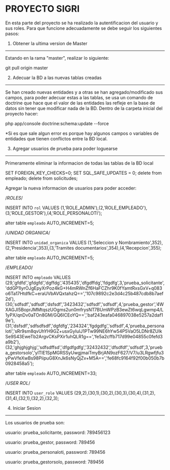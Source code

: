PROYECTO SIGRI
==============

En esta parte del proyecto se ha realizado la autentificacion del usuario y sus roles. 
Para que funcione adecuadamente se debe seguir los siguientes pasos:


1) Obtener la ultima version de Master
--------------------------------------

Estando en la rama "master", realizar lo siguiente:

  git pull origin master


2) Adecuar la BD a las nuevas tablas creadas
--------------------------------------------

Se han creado nuevas entidades y a otras se han agregado/modificado sus campos, para poder adecuar estas a las tablas, se usa un comando de doctrine que hace que el valor de las entidades las refleje en la base de datos sin tener que modificar nada de la BD. Dentro de la carpeta inicial del proyecto hacer:

  php app/console doctrine:schema:update --force

*Si es que sale algun error es porque hay algunos campos o variables de entidades que tienen conflictos entre la BD local.


3) Agregar usuarios de prueba para poder loguearse
--------------------------------------------------

Primeramente eliminar la informacion de todas las tablas de la BD local

  SET FOREIGN_KEY_CHECKS=0; 
  SET SQL_SAFE_UPDATES = 0;
  delete from empleado;
  delete from solicitudes;

Agregar la nueva informacion de usuarios para poder acceder:

  /*ROLES*/

  INSERT INTO `rol` VALUES (1,'ROLE_ADMIN'),(2,'ROLE_EMPLEADO'),(3,'ROLE_GESTOR'),(4,'ROLE_PERSONALOTI');

  alter table `empleado` AUTO_INCREMENT=5;

  /*UNIDAD ORGANICA*/

  INSERT INTO `unidad_organica` VALUES (1,'Seleccion y Nombramiento',352),(2,'Presidencia',353),(3,'Tramites documentarios',354),(4,'Recepcion',355);

  alter table `empleado` AUTO_INCREMENT=5;

  /*EMPLEADO*/

  INSERT INTO `empleado` VALUES (29,'gfdfd','gfdgfd','dgffdg','435435','dfgdffdg','fdgdfg',3,'prueba_solicitante','ddGP1IyrOJgEpyXrPoz4kG+H4mRWnZf6HaFCZhr9K0fYamtRxsGxV+q083o6Ta17HtdfkC+eraUVbAVQxtahzQ==','107c9892c2e3d4c25b487cdb8b7aef2d'),(30,'sdfsdf','sdfsdf','dsfsdf','3423432','sdfsdf','sdfsdf',4,'prueba_gestor','4WXAGJI5BoprJMMtqszUOgms2un0mfrysNT7BUmWPzB3ewZt6wqLgwmp4/L1yPX/qnDv0aTOn8GM/GQ6ICEoYQ==','baf243eafa046897038e5257a2daf19e'),(31,'dsfsdf','sdfsdfsdf','dgfdfg','234324','fgdgdfg','sdfsdf',4,'prueba_personaloti','sRr9sm8qvUhYH9GZ+usxGyIuIJ1PTw99NE6hYw54P5VaO5LDNr8ZUIkSe9S43EweTb2ArgvCKsPXir1uhQLR1g==','fe5a2cffb717d99e04855c0fefd3a9b2'),(32,'ghjghjghjg','sdfsdffsd','dfgdfgdfg','32432432','dfsdfdf','sdfsdf',3,'prueba_gestorsolo','ylTlE1SpMGRSSyUwgjmaiTmyBrjAN9ozF627/V7/u3LRgwfjfu3yPwVfeXwBs98PiipuG8XnJk6sNyQjZv+M5A==','fe68fc9164f92f00b050b7b0928458a5');

  alter table `empleado` AUTO_INCREMENT=33;

  /*USER ROL*/

  INSERT INTO `user_role` VALUES (29,2),(30,1),(30,2),(30,3),(30,4),(31,2),(31,4),(32,1),(32,2),(32,3);


4) Iniciar Sesion
-----------------

  Los usuarios de prueba son:

  usuario: prueba_solicitante, password: 789456123

  usuario: prueba_gestor, password: 789456

  usuario: prueba_personaloti, password: 789456

  usuario: prueba_gestorsolo, password: 789456

